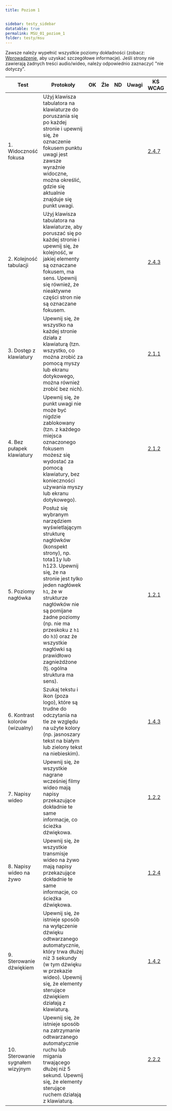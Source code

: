 ```yaml
---
title: Poziom 1


sidebar: testy_sidebar
datatable: true
permalink: MSU_01_poziom_1
folder: testy/msu
---
```



Zawsze należy wypełnić wszystkie poziomy dokładności (zobacz: [Wprowadzenie](MSU_00_wprowadzenie), aby uzyskać szczegółowe informacje). Jeśli strony nie zawierają żadnych treści audio/wideo, należy odpowiednio zaznaczyć "nie dotyczy".

| Test        | Protokoły                    |OK|Źle|ND| Uwagi  |KS WCAG|
|-------------|------------------------------|--|---|--|--------|--------|
|1. Widoczność fokusa|Użyj klawisza tabulatora na klawiaturze do poruszania się po każdej stronie i upewnij się, że oznaczenie fokusem punktu uwagi jest zawsze wyraźnie widoczne, można określić, gdzie się aktualnie znajduje się punkt uwagi.| | | | |[2.4.7](https://wcag.lepszyweb.pl/#focus-visible)|
|2. Kolejność tabulacji|Użyj klawisza tabulatora na klawiaturze, aby poruszać się po każdej stronie i upewnij się, że kolejność, w jakiej elementy są oznaczane fokusem, ma sens. Upewnij się również, że nieaktywne części stron nie są oznaczane fokusem.| | | | |[2.4.3](https://wcag.lepszyweb.pl/#focus-order)|
|3. Dostęp z klawiatury|Upewnij się, że wszystko na każdej stronie działa z klawiaturą (tzn. wszystko, co można zrobić za pomocą myszy lub ekranu dotykowego, można również zrobić bez nich).| | | | |[2.1.1](https://wcag.lepszyweb.pl/#keyboard)|
|4. Bez pułapek klawiatury|Upewnij się, że punkt uwagi nie może być nigdzie zablokowany (tzn. z każdego miejsca oznaczonego fokusem możesz się wydostać za pomocą klawiatury, bez konieczności używania myszy lub ekranu dotykowego).| | | | |[2.1.2](https://wcag.lepszyweb.pl/#no-keyboard-trap)|
|5. Poziomy nagłówka|Posłuż się wybranym narzędziem wyświetlającym strukturę nagłówków (konspekt strony), np. tota11y lub h123. Upewnij się, że na stronie jest tylko jeden nagłówek `h1`, że w strukturze nagłówków nie są pomijane żadne poziomy (np. nie ma przeskoku z `h1` do `h3`) oraz że wszystkie nagłówki są prawidłowo zagnieżdżone (tj. ogólna struktura ma sens).| | | | |[1.2.1](https://wcag.lepszyweb.pl/#audio-only-and-video-only-prerecorded)|
|6. Kontrast kolorów (wizualny)|Szukaj tekstu i ikon (poza logo), które są trudne do odczytania na tle ze względu na użyte kolory (np. jasnoszary tekst na białym lub zielony tekst na niebieskim).| | | | |[1.4.3](https://wcag.lepszyweb.pl/#contrast-minimum)|
|7. Napisy wideo|Upewnij się, że wszystkie nagrane wcześniej filmy wideo mają napisy przekazujące dokładnie te same informacje, co ścieżka dźwiękowa.| | | | |[1.2.2](https://wcag.lepszyweb.pl/#captions-prerecorded)|
|8. Napisy wideo na żywo|Upewnij się, że wszystkie transmisje wideo na żywo mają napisy przekazujące dokładnie te same informacje, co ścieżka dźwiękowa.| | | | |[1.2.4](https://wcag.lepszyweb.pl/#captions-live)|
|9. Sterowanie dźwiękiem|Upewnij się, że istnieje sposób na wyłączenie dźwięku odtwarzanego automatycznie, który trwa dłużej niż 3 sekundy (w tym dźwięku w przekazie wideo). Upewnij się, że elementy sterujące dźwiękiem działają z klawiaturą.| | | | |[1.4.2](https://wcag.lepszyweb.pl/#audio-control)|
|10. Sterowanie sygnałem wizyjnym|Upewnij się, że istnieje sposób na zatrzymanie odtwarzanego automatycznie ruchu lub migania trwającego dłużej niż 5 sekund. Upewnij się, że elementy sterujące ruchem działają z klawiaturą.| | | | |[2.2.2](https://wcag.lepszyweb.pl/#pause-stop-hide)|
